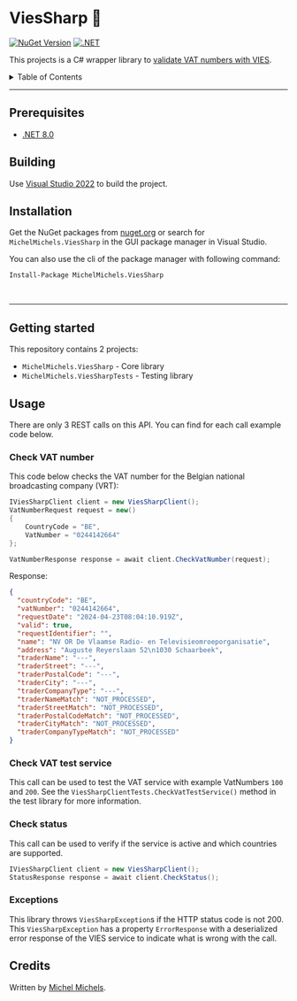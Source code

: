 <!-- omit in toc -->
# ViesSharp 🛂 

[![NuGet Version](https://img.shields.io/nuget/v/MichelMichels.ViesSharp)](https://www.nuget.org/packages/MichelMichels.ViesSharp)
[![.NET](https://github.com/MichelMichels/ViesSharp/actions/workflows/dotnet.yml/badge.svg)](https://github.com/MichelMichels/ViesSharp/actions/workflows/dotnet.yml)

This projects is a C# wrapper library to [validate VAT numbers with VIES]("https://ec.europa.eu/taxation_customs/vies/#/vat-validation").

<details>
<summary>Table of Contents</summary>

- [Prerequisites](#prerequisites)
- [Building](#building)
- [Installation](#installation)
- [Getting started](#getting-started)
- [Usage](#usage)
  - [Check VAT number](#check-vat-number)
  - [Check VAT test service](#check-vat-test-service)
  - [Check status](#check-status)
  - [Exceptions](#exceptions)
- [Credits](#credits)

</details>

---

## Prerequisites
- [.NET 8.0](https://dotnet.microsoft.com/en-us/download/dotnet/8.0)

## Building

Use [Visual Studio 2022](https://visualstudio.microsoft.com/vs/) to build the project. 

## Installation

Get the NuGet packages from [nuget.org](https://www.nuget.org/) or search for `MichelMichels.ViesSharp` in the GUI package manager in Visual Studio.

You can also use the cli of the package manager with following command:

```cli
Install-Package MichelMichels.ViesSharp
```
<br />
<hr>

## Getting started

This repository contains 2 projects:
- `MichelMichels.ViesSharp` - Core library
- `MichelMichels.ViesSharpTests` - Testing library

## Usage

There are only 3 REST calls on this API. You can find for each call example code below.

### Check VAT number 

This code below checks the VAT number for the Belgian national broadcasting company (VRT):

```csharp
IViesSharpClient client = new ViesSharpClient();
VatNumberRequest request = new()
{
    CountryCode = "BE",
    VatNumber = "0244142664"
};

VatNumberResponse response = await client.CheckVatNumber(request);
```

Response:
```json
{
  "countryCode": "BE",
  "vatNumber": "0244142664",
  "requestDate": "2024-04-23T08:04:10.919Z",
  "valid": true,
  "requestIdentifier": "",
  "name": "NV OR De Vlaamse Radio- en Televisieomroeporganisatie",
  "address": "Auguste Reyerslaan 52\n1030 Schaarbeek",
  "traderName": "---",
  "traderStreet": "---",
  "traderPostalCode": "---",
  "traderCity": "---",
  "traderCompanyType": "---",
  "traderNameMatch": "NOT_PROCESSED",
  "traderStreetMatch": "NOT_PROCESSED",
  "traderPostalCodeMatch": "NOT_PROCESSED",
  "traderCityMatch": "NOT_PROCESSED",
  "traderCompanyTypeMatch": "NOT_PROCESSED"
}
```

### Check VAT test service

This call can be used to test the VAT service with example VatNumbers `100` and `200`.
See the `ViesSharpClientTests.CheckVatTestService()` method in the test library for more information.

### Check status

This call can be used to verify if the service is active and which countries are supported.

```csharp
IViesSharpClient client = new ViesSharpClient();
StatusResponse response = await client.CheckStatus();
```

### Exceptions

This library throws `ViesSharpException`s if the HTTP status code is not 200. This `ViesSharpException` has a property `ErrorResponse` with a deserialized error response of the VIES service to indicate what is wrong with the call.

## Credits

Written by [Michel Michels](https://github.com/MichelMichels).
